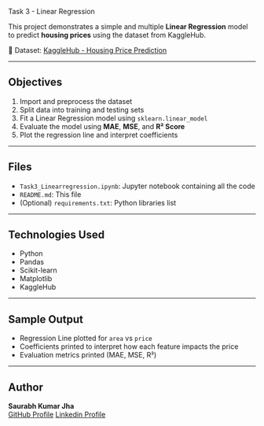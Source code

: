 Task 3 - Linear Regression

This project demonstrates a simple and multiple **Linear Regression** model to predict **housing prices** using the dataset from KaggleHub.

🔗 Dataset: [KaggleHub - Housing Price Prediction](https://www.kaggle.com/datasets/harishkumardatalab/housing-price-prediction)

---

##  Objectives

1. Import and preprocess the dataset  
2. Split data into training and testing sets  
3. Fit a Linear Regression model using `sklearn.linear_model`  
4. Evaluate the model using **MAE**, **MSE**, and **R² Score**  
5. Plot the regression line and interpret coefficients  

---

##  Files

- `Task3_Linearregression.ipynb`: Jupyter notebook containing all the code  
- `README.md`: This file  
- (Optional) `requirements.txt`: Python libraries list

---

##  Technologies Used

- Python  
- Pandas  
- Scikit-learn  
- Matplotlib  
- KaggleHub

---

##  Sample Output

- Regression Line plotted for `area` vs `price`  
- Coefficients printed to interpret how each feature impacts the price  
- Evaluation metrics printed (MAE, MSE, R²)

---
##  Author

**Saurabh Kumar Jha**  
[GitHub Profile](https://github.com/saurabhkjha21)
[Linkedin Profile](www.linkedin.com/in/saurabhkjha21)


